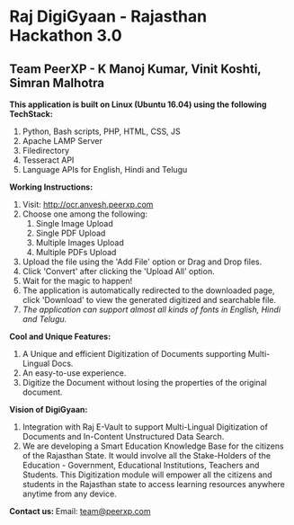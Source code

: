 # Raj DigiGyaan - Rajasthan Hackathon 3.0
## Team PeerXP - K Manoj Kumar, Vinit Koshti, Simran Malhotra

<b>This application is built on Linux (Ubuntu 16.04) using the following TechStack: </b>
1. Python, Bash scripts, PHP, HTML, CSS, JS
2. Apache LAMP Server
3. Filedirectory
4. Tesseract API
5. Language APIs for English, Hindi and Telugu

<b>Working Instructions: </b>
1. Visit: http://ocr.anvesh.peerxp.com
2. Choose one among the following:
      1. Single Image Upload
      2. Single PDF Upload
      3. Multiple Images Upload
      4. Multiple PDFs Upload
3. Upload the file using the 'Add File' option or Drag and Drop files.
4. Click 'Convert' after clicking the 'Upload All' option.
5. Wait for the magic to happen!
6. The application is automatically redirected to the downloaded page, click 'Download' to view the generated digitized and searchable file.
7. <i>The application can support almost all kinds of fonts in English, Hindi and Telugu. </i>

<b>Cool and Unique Features: </b>
1. A Unique and efficient Digitization of Documents supporting Multi-Lingual Docs.
2. An easy-to-use experience. 
3. Digitize the Document without losing the properties of the original document.

<b>Vision of DigiGyaan: </b>
1. Integration with Raj E-Vault to support Multi-Lingual Digitization of Documents and In-Content Unstructured Data Search.
2. We are developing a Smart Education Knowledge Base for the citizens of the Rajasthan State. It would involve all the Stake-Holders of the Education - Government, Educational Institutions, Teachers and Students. This Digitization module will empower all the citizens and students in the Rajasthan state to access learning resources anywhere anytime from any device.

<b>Contact us: </b>
Email: team@peerxp.com
